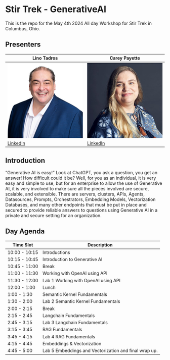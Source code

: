 # Stir Trek - GenerativeAI
This is the repo for the May 4th 2024 All day Workshop for Stir Trek in Columbus, Ohio.

## Presenters
|Lino Tadros|Carey Payette|
|---|---|
|![Lino Tadros](media/Lino-Tadros.jpg)|![Carey Payette](media/Carey-Payette.jpg)|
|[LinkedIn](https://www.linkedin.com/in/linotadros/)|[LinkedIn](https://www.linkedin.com/in/careypayette/)|

## Introduction
“Generative AI is easy!” Look at ChatGPT, you ask a question, you get an answer! How difficult could it be?
Well, for you as an individual, it is very easy and simple to use, but for an enterprise to allow the use of Generative AI, it is very involved to make sure all the pieces involved are secure, scalable, and extensible. There are servers, clusters, APIs, Agents, Datasources, Prompts, Orchestrators, Embedding Models, Vectorization Databases, and many other endpoints that must be put in place and secured to provide reliable answers to questions using Generative AI in a private and secure setting for an organization.

## Day Agenda

|Time Slot|Description|
|---|---|
|10:00 - 10:15|Introductions|
|10:15 - 10:45|Introduction to Generative AI|
|10:45 - 11:00|Break|
|11:00 - 11:30|Working with OpenAI using API|
|11:30 - 12:00|Lab 1 Working with OpenAI using API|
|12:00 - 1:00|Lunch|
|1:00 - 1:30|Semantic Kernel Fundamentals|
|1:30 - 2:00|Lab 2 Semantic Kernel Fundamentals|
|2:00 - 2:15|Break|
|2:15 - 2:45|Langchain Fundamentals|
|2:45 - 3:15|Lab 3 Langchain Fundamentals|
|3:15 - 3:45|RAG Fundamentals|
|3:45 - 4:15|Lab 4 RAG Fundamentals|
|4:15 - 4:45|Embeddings & Vectorization|
|4:45 - 5:00|Lab 5 Embeddings and Vectorization and final wrap up.|